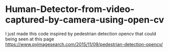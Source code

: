 # Human-Detector-from-video-captured-by-camera-using-open-cv
I just made this code inspired by pedestrian detection opencv that could being seen at this page https://www.pyimagesearch.com/2015/11/09/pedestrian-detection-opencv/
